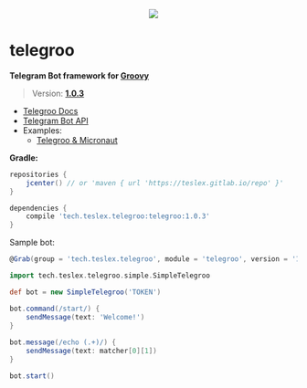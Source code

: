 <p align="center">
	<img src="https://gitlab.com/teslex/telegroo/assets/raw/master/images/telegroo-small.png">
	<h1>telegroo</h1>
</p>

**Telegram Bot framework for [Groovy](http://groovy-lang.org)**

> Version: **[1.0.3](https://gitlab.com/teslex/telegroo/telegroo)**

- [Telegroo Docs](https://teslex.gitlab.io/telegroo)
- [Telegram Bot API](https://core.telegram.org/bots/api)
- Examples:
	* [Telegroo & Micronaut](https://gitlab.com/teslex/telegroo/micronaut-example)


**Gradle:**

```groovy
repositories {
	jcenter() // or 'maven { url 'https://teslex.gitlab.io/repo' }'
}

dependencies {
	compile 'tech.teslex.telegroo:telegroo:1.0.3'
}
```

Sample bot:

```groovy
@Grab(group = 'tech.teslex.telegroo', module = 'telegroo', version = '1.0.3')

import tech.teslex.telegroo.simple.SimpleTelegroo

def bot = new SimpleTelegroo('TOKEN')

bot.command(/start/) {
	sendMessage(text: 'Welcome!')
}
	
bot.message(/echo (.+)/) {
	sendMessage(text: matcher[0][1])
}

bot.start()
```
